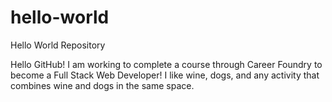 # hello-world
Hello World Repository

Hello GitHub! I am working to complete a course through Career Foundry to become a Full Stack Web Developer! I like wine, dogs, and any activity that combines wine and dogs in the same space.
